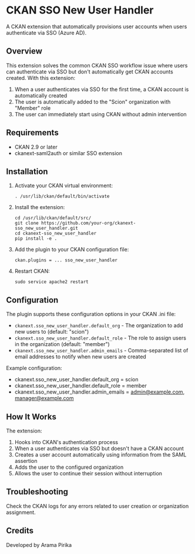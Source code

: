 # CKAN SSO New User Handler

A CKAN extension that automatically provisions user accounts when users authenticate via SSO (Azure AD).

## Overview

This extension solves the common CKAN SSO workflow issue where users can authenticate via SSO but don't automatically get CKAN accounts created. With this extension:

1. When a user authenticates via SSO for the first time, a CKAN account is automatically created
2. The user is automatically added to the "Scion" organization with "Member" role
3. The user can immediately start using CKAN without admin intervention

## Requirements

- CKAN 2.9 or later
- ckanext-saml2auth or similar SSO extension

## Installation

1. Activate your CKAN virtual environment:
   ```
   . /usr/lib/ckan/default/bin/activate
   ```

2. Install the extension:
   ```
   cd /usr/lib/ckan/default/src/
   git clone https://github.com/your-org/ckanext-sso_new_user_handler.git
   cd ckanext-sso_new_user_handler
   pip install -e .
   ```

3. Add the plugin to your CKAN configuration file:
   ```
   ckan.plugins = ... sso_new_user_handler
   ```

4. Restart CKAN:
   ```
   sudo service apache2 restart
   ```

## Configuration

The plugin supports these configuration options in your CKAN .ini file:

- `ckanext.sso_new_user_handler.default_org` - The organization to add new users to (default: "scion")
- `ckanext.sso_new_user_handler.default_role` - The role to assign users in the organization (default: "member")
- `ckanext.sso_new_user_handler.admin_emails` - Comma-separated list of email addresses to notify when new users are created

Example configuration:

- ckanext.sso_new_user_handler.default_org = scion
- ckanext.sso_new_user_handler.default_role = member
- ckanext.sso_new_user_handler.admin_emails = admin@example.com, manager@example.com

## How It Works

The extension:
1. Hooks into CKAN's authentication process
2. When a user authenticates via SSO but doesn't have a CKAN account
3. Creates a user account automatically using information from the SAML assertion
4. Adds the user to the configured organization
5. Allows the user to continue their session without interruption

## Troubleshooting

Check the CKAN logs for any errors related to user creation or organization assignment.


## Credits

Developed by Arama Pirika
